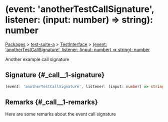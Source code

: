 # (event: 'anotherTestCallSignature', listener: (input: number) =&gt; string): number

[Packages](/) &gt; [test-suite-a](/test-suite-a) &gt; [TestInterface](/test-suite-a/testinterface-interface) &gt; [(event: 'anotherTestCallSignature', listener: (input: number) =&gt; string): number](/test-suite-a/testinterface-interface/_call__1-callsignature)

Another example call signature

## Signature {#\_call\_\_1-signature}

```typescript
(event: 'anotherTestCallSignature', listener: (input: number) => string): number;
```

## Remarks {#\_call\_\_1-remarks}

Here are some remarks about the event call signature
